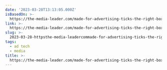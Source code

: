 ```yaml
---
date: '2023-03-28T13:13:05.000Z'
isBasedOn: >-
  https://the-media-leader.com/made-for-advertising-ticks-the-right-boxes-but-is-it-just-unhelpful-clutter/
link: >-
  https://the-media-leader.com/made-for-advertising-ticks-the-right-boxes-but-is-it-just-unhelpful-clutter/
slug: >-
  2023-03-28-httpsthe-media-leadercommade-for-advertising-ticks-the-right-boxes-but-is-it-just-unhelpful-clutter
tags:
  - ad tech
  - media
title: >-
  https://the-media-leader.com/made-for-advertising-ticks-the-right-boxes-but-is-it-just-unhelpful-clutter/
---
```


